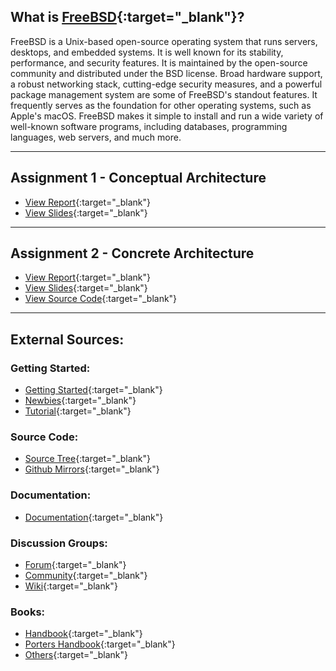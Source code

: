 ## What is [FreeBSD](https://www.freebsd.org/){:target="_blank"}?

FreeBSD is a Unix-based open-source operating system that runs servers, desktops, and embedded systems. It is well known for its stability, performance, and security features. It is maintained by the open-source community and distributed under the BSD license. Broad hardware support, a robust networking stack, cutting-edge security measures, and a powerful package management system are some of FreeBSD's standout features. It frequently serves as the foundation for other operating systems, such as Apple's macOS. FreeBSD makes it simple to install and run a wide variety of well-known software programs, including databases, programming languages, web servers, and much more.

---

## Assignment 1 - Conceptual Architecture
- [View Report](https://bittheoryproject.github.io/eecs4314-reports/a1/report-lualatex.pdf){:target="_blank"}
- [View Slides](https://docs.google.com/presentation/d/1sA3_FYNZh-_fDo4m-T7eYKb8_ikVUxBL9JezapIU_hU/edit?usp=sharing){:target="_blank"}

---

## Assignment 2 - Concrete Architecture
- [View Report](https://bittheoryproject.github.io/eecs4314-reports/a2/report-lualatex.pdf){:target="_blank"}
- [View Slides](https://docs.google.com/presentation/d/1VQWQIcwwJ6TCdFJ0FyFxdPd2cGCFwXK8cDUrESDKqvc/edit?usp=sharing){:target="_blank"}
- [View Source Code](https://github.com/BitTheoryProject/eecs4314-reports/tree/main/a2/src){:target="_blank"}

---

## External Sources:

### Getting Started:

- [Getting Started](https://docs.freebsd.org/en/books/handbook/basics/){:target="_blank"}
- [Newbies](https://www.freebsd.org/projects/newbies/){:target="_blank"}
- [Tutorial](https://www.digitalocean.com/community/tutorial_series/getting-started-with-freebsd){:target="_blank"}

### Source Code:

- [Source Tree](https://cgit.freebsd.org/src/tree/){:target="_blank"}
- [Github Mirrors](https://github.com/freebsd){:target="_blank"}

### Documentation:

- [Documentation](https://docs.freebsd.org/en/){:target="_blank"}

### Discussion Groups:

- [Forum](https://forums.freebsd.org/){:target="_blank"}
- [Community](https://wiki.freebsd.org/FrontPage/Section/Community){:target="_blank"}
- [Wiki](https://wiki.freebsd.org/){:target="_blank"}

### Books:

- [Handbook](https://download.freebsd.org/doc/en/books/handbook/handbook_en.pdf){:target="_blank"}
- [Porters Handbook](https://download.freebsd.org/doc/en/books/porters-handbook/porters-handbook_en.pdf){:target="_blank"}
- [Others](https://docs.freebsd.org/en/books/){:target="_blank"}